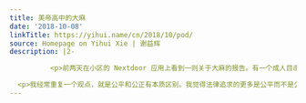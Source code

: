 ```yaml
---
title: 美帝高中的大麻
date: '2018-10-08'
linkTitle: https://yihui.name/cn/2018/10/pod/
source: Homepage on Yihui Xie | 谢益辉
description: |2-

          <p>前两天在小区的 Nextdoor 应用上看到一则关于大麻的报告。有一个成人目击两个年轻人藏了一袋东西在他家旁边的树丛里之后开车走了，他过去掏出来发现是大麻，然后他报了警并发了帖。结果下面的回复立刻分成两派，一派支持，一派嘲讽。有人说你不要否认自己当年也嗨过、以及为何要阻止这些高中生嗨；有人说内布拉斯加的大麻之所以还没有合法化是因为某些右翼份子的阻挠；还有人说吸大麻在学校太普遍了。我看了一下维基百科，内布拉斯加确实是美国最后少数几个还不能合法使用大麻的州，看样子离沦陷应该也不久了。后来这个帖子貌似因为争议太大被删了。</p>

  <p>我经常重复一个观点，就是公平和公正有本质区别。我觉得法律追求的更多是公平而不是公正，比如大麻合法与否根本就不应该是按照国家或州来确定。法律应该确保大麻使用者不会对社会秩序或安全造成危害，这是一个非常个人化的问题，即每个人的自控力都不同。如果直接宣布大麻对一国或一州合法，那么入坑的人应该更多是那些自控力弱的人，总体而言我觉得他们造成危害的概率会大于自控力强的人。立法没法考虑个人化问题，不然就太复杂了：得测量每个人的自变量（测量所有人的工
---
```

